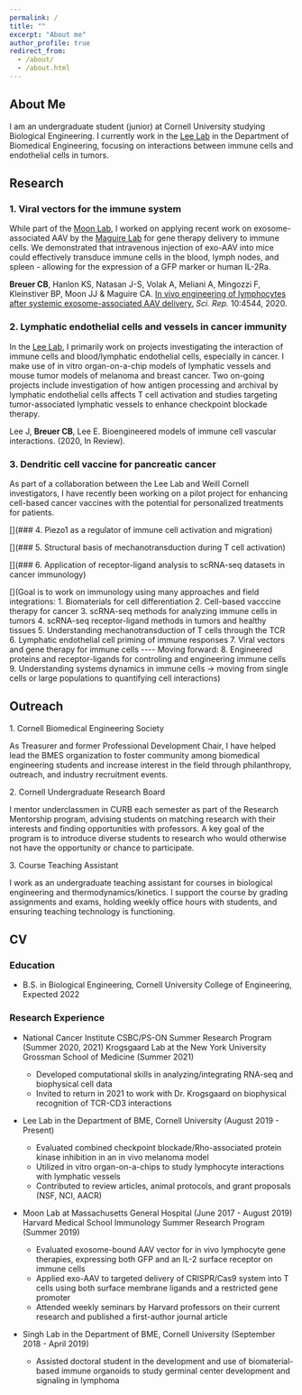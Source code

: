 ```yaml
---
permalink: /
title: ""
excerpt: "About me"
author_profile: true
redirect_from:
  - /about/
  - /about.html
---
```


## About Me

I am an undergraduate student (junior) at Cornell University studying Biological Engineering. I currently work in the [Lee Lab](https://leelab.bme.cornell.edu/) in the Department of Biomedical Engineering, focusing on interactions between immune cells and endothelial cells in tumors.

## Research

### 1. Viral vectors for the immune system

While part of the [Moon Lab](https://www.massgeneral.org/medicine/ciid/research-labs/james-moon), I worked on applying recent work on exosome-associated AAV by the [Maguire Lab](http://www.casey-maguire-laboratory.com/about) for gene therapy delivery to immune cells. We demonstrated that intravenous injection of exo-AAV into mice could effectively transduce immune cells in the blood, lymph nodes, and spleen - allowing for the expression of a GFP marker or human IL-2Ra.

**Breuer CB**, Hanlon KS, Natasan J-S, Volak A, Meliani A, Mingozzi F, Kleinstiver BP, Moon JJ & Maguire CA. [In vivo engineering of lymphocytes after systemic exosome-associated AAV delivery.](https://www.nature.com/articles/s41598-020-61518-w) *Sci. Rep.* 10:4544, 2020.

### 2. Lymphatic endothelial cells and vessels in cancer immunity

In the [Lee Lab](https://leelab.bme.cornell.edu/), I primarily work on projects investigating the interaction of immune cells and blood/lymphatic endothelial cells, especially in cancer. I make use of in vitro organ-on-a-chip models of lymphatic vessels and mouse tumor models of melanoma and breast cancer. Two on-going projects include investigation of how antigen processing and archival by lymphatic endothelial cells affects T cell activation and studies targeting tumor-associated lymphatic vessels to enhance checkpoint blockade therapy.

Lee J, **Breuer CB**, Lee E. Bioengineered models of immune cell vascular interactions. (2020, In Review).

### 3. Dendritic cell vaccine for pancreatic cancer

As part of a collaboration between the Lee Lab and Weill Cornell investigators, I have recently been working on a pilot project for enhancing cell-based cancer vaccines with the potential for personalized treatments for patients.

[](### 4. Piezo1 as a regulator of immune cell activation and migration)

[](### 5. Structural basis of mechanotransduction during T cell activation)

[](### 6. Application of receptor-ligand analysis to scRNA-seq datasets in cancer immunology)

[](Goal is to work on immunology using many approaches and field integrations: 1. Biomaterials for cell differentiation 2. Cell-based vacccine therapy for cancer 3. scRNA-seq methods for analyzing immune cells in tumors 4. scRNA-seq receptor-ligand methods in tumors and healthy tissues 5. Understanding mechanotransduction of T cells through the TCR 6. Lymphatic endothelial cell priming of immune responses 7. Viral vectors and gene therapy for immune cells ---- Moving forward: 8. Engineered proteins and receptor-ligands for controling and engineering immune cells 9. Understanding systems dynamics in immune cells -> moving from single cells or large populations to quantifying cell interactions)

## Outreach

1\. Cornell Biomedical Engineering Society

As Treasurer and former Professional Development Chair, I have helped lead the BMES organization to foster community among biomedical engineering students and increase interest in the field through philanthropy, outreach, and industry recruitment events.

2\. Cornell Undergraduate Research Board

I mentor underclassmen in CURB each semester as part of the Research Mentorship program, advising students on matching research with their interests and finding opportunities with professors. A key goal of the program is to introduce diverse students to research who would otherwise not have the opportunity or chance to participate.

3\. Course Teaching Assistant

I work as an undergraduate teaching assistant for courses in biological engineering and thermodynamics/kinetics. I support the course by grading assignments and exams, holding weekly office hours with students, and ensuring teaching technology is functioning.

## CV

### Education

* B.S. in Biological Engineering, Cornell University College of Engineering, Expected 2022

### Research Experience

* National Cancer Institute CSBC/PS-ON Summer Research Program (Summer 2020, 2021)
Krogsgaard Lab at the New York University Grossman School of Medicine (Summer 2021)
  * Developed computational skills in analyzing/integrating RNA-seq and biophysical cell data
  * Invited to return in 2021 to work with Dr. Krogsgaard on biophysical recognition of TCR-CD3 interactions

* Lee Lab in the Department of BME, Cornell University (August 2019 - Present)
  * Evaluated combined checkpoint blockade/Rho-associated protein kinase inhibition in an in vivo melanoma model
  * Utilized in vitro organ-on-a-chips to study lymphocyte interactions with lymphatic vessels
  * Contributed to review articles, animal protocols, and grant proposals (NSF, NCI, AACR)

* Moon Lab at Massachusetts General Hospital (June 2017 - August 2019)
Harvard Medical School Immunology Summer Research Program (Summer 2019)
  * Evaluated exosome-bound AAV vector for in vivo lymphocyte gene therapies, expressing both GFP and an IL-2 surface receptor on immune cells
  * Applied exo-AAV to targeted delivery of CRISPR/Cas9 system into T cells using both surface membrane ligands and a restricted gene promoter
  * Attended weekly seminars by Harvard professors on their current research and published a first-author journal article

* Singh Lab in the Department of BME, Cornell University (September 2018 - April 2019)
  * Assisted doctoral student in the development and use of biomaterial-based immune organoids to study germinal center development and signaling in lymphoma
